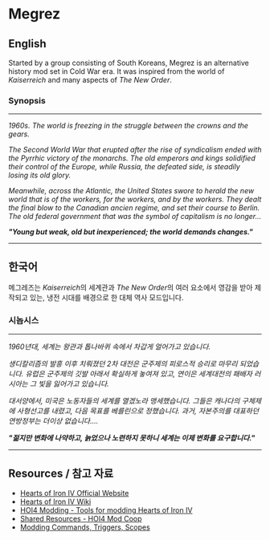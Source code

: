 # Megrez

## English

Started by a group consisting of South Koreans, Megrez is an alternative history mod set in Cold War era. It was inspired from the world of *Kaiserreich* and many aspects of *The New Order*.

### Synopsis

---

*1960s. The world is freezing in the struggle between the crowns and the gears.*

*The Second World War that erupted after the rise of syndicalism ended with the Pyrrhic victory of the monarchs. The old emperors and kings solidified their control of the Europe, while Russia, the defeated side, is steadily losing its old glory.*

*Meanwhile, across the Atlantic, the United States swore to herald the new world that is of the workers, for the workers, and by the workers. They dealt the final blow to the Canadian ancien regime, and set their course to Berlin. The old federal government that was the symbol of capitalism is no longer...*

***"Young but weak, old but inexperienced; the world demands changes."***

---

## 한국어

메그레즈는 *Kaiserreich*의 세계관과 *The New Order*의 여러 요소에서 영감을 받아 제작되고 있는, 냉전 시대를 배경으로 한 대체 역사 모드입니다.

### 시놉시스

---

*1960년대, 세계는 왕관과 톱나바퀴 속에서 차갑게 얼어가고 있습니다.*

*생디칼리즘의 발흥 이후 치뤄졌던 2차 대전은 군주제의 피로스적 승리로 마무리 되었습니다. 유럽은 군주제의 깃발 아래서 확실하게 놓여져 있고, 연이은 세계대전의 패배자 러시아는 그 빛을 잃어가고 있습니다.*

*대서양에서, 미국은 노동자들의 세계를 열겠노라 맹세했습니다. 그들은 캐나다의 구체제에 사형선고를 내렸고, 다음 목표를 베를린으로 정했습니다. 과거, 자본주의를 대표하던 연방정부는 더이상 없습니다....*

***"젊지만 변화에 나약하고, 늙었으나 노련하지 못하니 세계는 이제 변화를 요구합니다."***

---

## Resources / 참고 자료

* [Hearts of Iron IV Official Website](https://www.paradoxinteractive.com/games/hearts-of-iron-iv/about)
* [Hearts of Iron IV Wiki](https://hoi4.paradoxwikis.com/Hearts_of_Iron_4_Wiki)
* [HOI4 Modding - Tools for modding Hearts of Iron IV](https://hoi4modding.com/)
* [Shared Resources - HOI4 Mod Coop](https://docs.google.com/spreadsheets/d/1yes3Uv1W7fovFPfSn2lpJsE3ArmmByMp-Xo7-CyB_88)
* [Modding Commands, Triggers, Scopes](https://docs.google.com/spreadsheets/d/1vauoG9vAoQUGLdGOStD-SDPjoLjVnZ0B/edit#gid=767788580)
